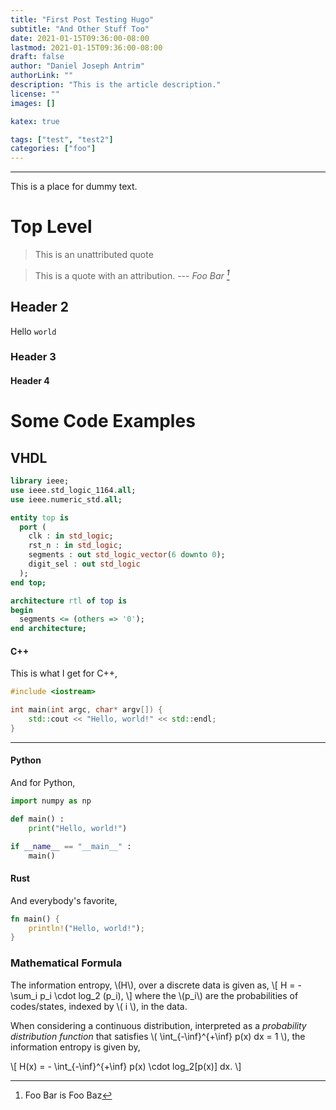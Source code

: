```yaml
---
title: "First Post Testing Hugo"
subtitle: "And Other Stuff Too"
date: 2021-01-15T09:36:00-08:00
lastmod: 2021-01-15T09:36:00-08:00
draft: false
author: "Daniel Joseph Antrim"
authorLink: ""
description: "This is the article description."
license: ""
images: []

katex: true

tags: ["test", "test2"]
categories: ["foo"]
---
```


<!--more-->


---

This is a place for dummy text.

# Top Level

> This is an unattributed quote

> This is a quote with an attribution. --- <cite> Foo Bar [^1] </cite>

[^1]: Foo Bar is Foo Baz

## Header 2

Hello `world`

### Header 3

#### Header 4


# Some Code Examples 

## VHDL

<!--```vhdl  {linenos=false, label=foo}-->
```vhdl
library ieee;
use ieee.std_logic_1164.all;
use ieee.numeric_std.all;

entity top is
  port (
    clk : in std_logic;
    rst_n : in std_logic;
    segments : out std_logic_vector(6 downto 0);
    digit_sel : out std_logic
  );
end top;

architecture rtl of top is
begin
  segments <= (others => '0');
end architecture;
```


#### C++

This is what I get for C++,

```c++
#include <iostream>

int main(int argc, char* argv[]) {
    std::cout << "Hello, world!" << std::endl;
}
```

---
#### Python

And for Python,

```python
import numpy as np

def main() :
    print("Hello, world!")

if __name__ == "__main__" :
    main()
```

#### Rust

And everybody's favorite,

```rust
fn main() {
    println!("Hello, world!");
}
```

### Mathematical Formula

The information entropy, \\(H\\), over a discrete data is given as,
\\[ H = - \sum_i p_i \cdot log_2 \(p_i\), \\]
where the \\(p_i\\) are the probabilities of codes/states, indexed by \\( i \\), in the data.

When considering a continuous distribution, interpreted as a *probability distribution function* that
satisfies \\( \int_{-\inf}^{+\inf} p(x) dx = 1 \\), the information entropy is given
by,

\\[ H(x) = - \int_{-\inf}^{+\inf} p(x) \cdot log_2\[p(x)\] dx. \\] 

